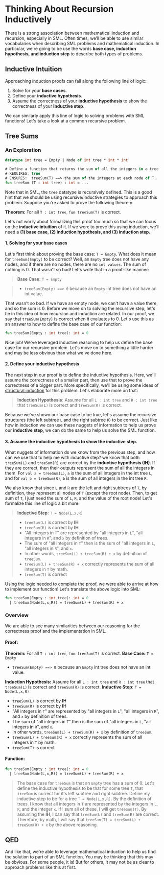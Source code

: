 # Thinking About Recursion Inductively

There is a strong association between mathematical induction and recursion, especially in SML. Often times, we'll be able to use similar vocabularies when describing SML problems and mathematical induction. In particular, we're going to be use the words **base case, induction hypothesis, and induction step** to describe both types of problems.

## Inductive Intuition

Approaching induction proofs can fall along the following line of logic:

1. Solve for your **base cases**.
2. Define your **inductive hypothesis**.
3. Assume the correctness of your **inductive hypothesis** to show the correctness of your **inductive step**.

We can similarly apply this line of logic to solving problems with SML functions! Let's take a look at a common recursive problem.

## Tree Sums

### An Exploration

```sml
datatype int tree = Empty | Node of int tree * int * int

# Define a function that returns the sum of all the integers in a tree
# REQUIRES: true
# ENSURES:  treeSum(T) ==> the sum of the integers at each node of T.
fun treeSum (T : int tree) : int = ...
```

Note that in SML, the `tree` datatype is recursively defined. This is a good hint that we should be using recursive/inductive strategies to approach this problem. Suppose you're asked to prove the following theorem:

**Theorem:** For all `T : int tree`, `fun treeSum(T)` is correct.

Let's not worry about formalizing this proof too much so that we can focus on the **inductive intuition** of it. If we were to prove this using induction, we'll need a **(1) base case, (2) induction hypothesis, and (3) induction step.**

#### 1. Solving for your base cases

Let's first think about proving the base case: `T = Empty`. What does it mean for `treeSum(Empty)` to be correct? Well, an `Empty` tree does not have any nodes, and if there are no nodes, there are no `int values`. The sum of nothing is 0. That wasn't so bad! Let's write that in a proof-like manner:

> **Base Case:** `T = Empty`

> - `treeSum(Empty) ==> 0` because an `Empty` int tree does not have an int value.

That wasn't so bad. If we have an empty node, we can't have a value there, and so the sum is 0. Before we move on to solving the recursive step, let's tie in this idea of how recursion and induction are related. In our proof, we say that `treeSum(Empty)` is correct when it evaluates to 0. Let's use this as an answer to how to define the base case of our function:

```sml
fun treeSum(Empty : int tree): int = 0
```

Nice job! We've leveraged inductive reasoning to help us define the base case for our recursive problem. Let's move on to something a little harder and may be less obvious than what we've done here.

#### 2. Define your inductive hypothesis

The next step in our proof is to define the inductive hypothesis. Here, we'll assume the correctness of a smaller part, then use that to prove the correctness of a bigger part. More specifically, we'll be using some ideas of [structural induction](https://smlhelp.github.io/#todolinktostructuralinductionsection) for this problem. Let's elaborate more on that:

> **Induction Hypothesis:** Assume for all `L : int tree` and `R : int tree` that `treeSum(L)` is correct and `treeSum(R)` is correct.

Because we've shown our base case to be true, let's assume the recursive structures (the left subtree `L` and the right subtree `R`) to be correct. Just like how in induction we can use these nuggets of information to help us prove our **inductive step**, we can do the same to help us solve the SML function.

#### 3. Assume the inductive hypothesis to show the inductive step.

What nuggets of information do we know from the previous step, and how can we use that to help me with inductive step? we know that both `treeSum(L)` and `treeSum(R)` are correct by the **inductive hypothesis (IH)**. If they are correct, then their outputs represent the sum of all the integers in them. For `val a = treeSum(L)`, `a` is the sum of all integers in the int tree `L`, and for `val b = treeSum(R)`, `b` is the sum of all integers in the int tree `R`.

We also know that since `L` and `R` are the left and right subtrees of `T`, by definition, they represent all nodes of `T` (except the root node). Then, to get sum of `T`, I just need the sum of `L`, `R`, and the value of the root node! Let's formalize this line of logic a bit more:

> **Inductive Step:** `T = Node(L,x,R)`

> - `treeSum(L)` is correct by **IH**
> - `treeSum(R)` is correct by **IH**
> - "All integers in `T`" are represented by "all integers in `L`", "all integers in `R`", and `x` by definition of trees.
> - The sum of "all integers in `T`" then is the sum of "all integers in `L`, "all integers in `R`", and `x`.
> - In other words, `treeSum(L) + treeSum(R) + x` by definition of `treeSum`.
> - `treeSum(L) + treeSum(R) + x` correctly represents the sum of all integers in `T` by math.
> - `treeSum(T)` is correct

Using the logic needed to complete the proof, we were able to arrive at how to implement our function! Let's translate the above logic into SML:

```sml
fun treeSum(Empty : int tree): int = 0
  | treeSum(Node(L,x,R)) = treeSum(L) + treeSum(R) + x
```

### Overview

We are able to see many similarities between our reasoning for the correctness proof and the implementation in SML.

#### Proof:

**Theorem:** For all `T : int tree`, `fun treeSum(T)` is correct.
**Base Case:** `T = Empty`

- `treeSum(Empty) ==> 0` because an `Empty` int tree does not have an int value.

**Induction Hypothesis:** Assume for all `L : int tree` and `R : int tree` that `treeSum(L)` is correct and `treeSum(R)` is correct.
**Inductive Step:** `T = Node(L,x,R)`

- `treeSum(L)` is correct by **IH**
- `treeSum(R)` is correct by **IH**
- "All integers in `T`" are represented by "all integers in `L`", "all integers in `R`", and `x` by definition of trees.
- The sum of "all integers in `T`" then is the sum of "all integers in `L`, "all integers in `R`", and `x`.
- In other words, `treeSum(L) + treeSum(R) + x` by definition of `treeSum`.
- `treeSum(L) + treeSum(R) + x` correctly represents the sum of all integers in `T` by math.
- `treeSum(T)` is correct

#### Function:

```sml
fun treeSum(Empty : int tree): int = 0
  | treeSum(Node(L,x,R)) = treeSum(L) + treeSum(R) + x
```

> The base case for `treeSum` is that an `Empty` tree has a sum of 0. Let's define the inductive hypothesis to be that for some tree `T`, that `treeSum` is correct for it's left subtree and right subtree. Define my inductive step to be for a tree `T = Node(L,x,R)`. By the definition of trees, I know that all integers in `T` are represented by the integers in `L`, `R`, and the integer `x`. If I sum all of these, I will get `treeSum(T)`. By assuming the **IH**, I can say that `treeSum(L)` and `treeSum(R)` are correct. Therefore, by math, I will say that `treeSum(T) = treeSum(L) + treeSum(R) + x` by the above reasoning.

## QED

And like that, we're able to leverage mathematical induction to help us find the solution to part of an SML function. You may be thinking that this may be obvious. For some people, it is! But for others, it may not be as clear to approach problems like this at first.
